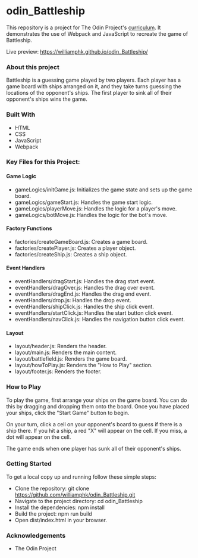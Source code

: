 # odin_Battleship
This repository is a project for The Odin Project's [curriculum](https://www.theodinproject.com/lessons/javascript-battleship). It demonstrates the use of Webpack and JavaScript to recreate the game of Battleship.

Live preview: https://williamphk.github.io/odin_Battleship/

### About this project
Battleship is a guessing game played by two players. Each player has a game board with ships arranged on it, and they take turns guessing the locations of the opponent's ships. The first player to sink all of their opponent's ships wins the game.

### Built With
- HTML
- CSS
- JavaScript
- Webpack

### Key Files for this Project:
#### Game Logic
- gameLogics/initGame.js: Initializes the game state and sets up the game board.
- gameLogics/gameStart.js: Handles the game start logic.
- gameLogics/playerMove.js: Handles the logic for a player's move.
- gameLogics/botMove.js: Handles the logic for the bot's move.

#### Factory Functions
- factories/createGameBoard.js: Creates a game board.
- factories/createPlayer.js: Creates a player object.
- factories/createShip.js: Creates a ship object.

#### Event Handlers
- eventHandlers/dragStart.js: Handles the drag start event.
- eventHandlers/dragOver.js: Handles the drag over event.
- eventHandlers/dragEnd.js: Handles the drag end event.
- eventHandlers/drop.js: Handles the drop event.
- eventHandlers/shipClick.js: Handles the ship click event.
- eventHandlers/startClick.js: Handles the start button click event.
- eventHandlers/navClick.js: Handles the navigation button click event.

#### Layout
- layout/header.js: Renders the header.
- layout/main.js: Renders the main content.
- layout/battlefield.js: Renders the game board.
- layout/howToPlay.js:  Renders the "How to Play" section.
- layout/footer.js: Renders the footer.

### How to Play
To play the game, first arrange your ships on the game board. You can do this by dragging and dropping them onto the board. Once you have placed your ships, click the "Start Game" button to begin.

On your turn, click a cell on your opponent's board to guess if there is a ship there. If you hit a ship, a red "X" will appear on the cell. If you miss, a  dot will appear on the cell.

The game ends when one player has sunk all of their opponent's ships.

### Getting Started
To get a local copy up and running follow these simple steps:

- Clone the repository: git clone https://github.com/williamphk/odin_Battleship.git
- Navigate to the project directory: cd odin_Battleship
- Install the dependencies: npm install
- Build the project: npm run build
- Open dist/index.html in your browser.

### Acknowledgements
- The Odin Project
